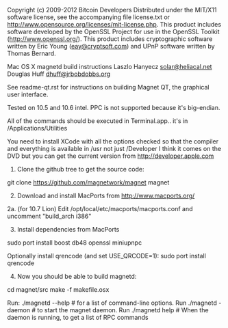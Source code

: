 Copyright (c) 2009-2012 Bitcoin Developers
Distributed under the MIT/X11 software license, see the accompanying file
license.txt or http://www.opensource.org/licenses/mit-license.php.  This
product includes software developed by the OpenSSL Project for use in the
OpenSSL Toolkit (http://www.openssl.org/).  This product includes cryptographic
software written by Eric Young (eay@cryptsoft.com) and UPnP software written by
Thomas Bernard.


Mac OS X magnetd build instructions
Laszlo Hanyecz <solar@heliacal.net>
Douglas Huff <dhuff@jrbobdobbs.org>


See readme-qt.rst for instructions on building Magnet QT, the
graphical user interface.

Tested on 10.5 and 10.6 intel.  PPC is not supported because it's big-endian.

All of the commands should be executed in Terminal.app.. it's in
/Applications/Utilities

You need to install XCode with all the options checked so that the compiler and
everything is available in /usr not just /Developer I think it comes on the DVD
but you can get the current version from http://developer.apple.com


1.  Clone the github tree to get the source code:

git clone https://github.com/magnetwork/magnet magnet

2.  Download and install MacPorts from http://www.macports.org/

2a. (for 10.7 Lion)
    Edit /opt/local/etc/macports/macports.conf and uncomment "build_arch i386"

3.  Install dependencies from MacPorts

sudo port install boost db48 openssl miniupnpc

Optionally install qrencode (and set USE_QRCODE=1):
sudo port install qrencode

4.  Now you should be able to build magnetd:

cd magnet/src
make -f makefile.osx

Run:
  ./magnetd --help  # for a list of command-line options.
Run
  ./magnetd -daemon # to start the magnet daemon.
Run
  ./magnetd help # When the daemon is running, to get a list of RPC commands
